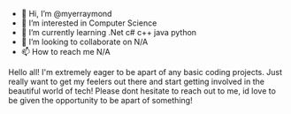 - 👋 Hi, I’m @myerraymond
- 👀 I’m interested in Computer Science
- 🌱 I’m currently learning .Net c# c++ java python
- 💞️ I’m looking to collaborate on N/A
- 📫 How to reach me N/A

Hello all! I'm extremely eager to be apart of any basic coding projects. Just really want to get my feelers out there and start getting involved in the beautiful world of tech! Please dont hesitate to reach out to me, id love to be given the opportunity to be apart of something!

<!---
myerraymond/myerraymond is a ✨ special ✨ repository because its `README.md` (this file) appears on your GitHub profile.
You can click the Preview link to take a look at your changes.
--->
